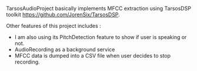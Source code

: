 TarsosAudioProject basically implements MFCC extraction using TarsosDSP toolkit https://github.com/JorenSix/TarsosDSP. 

Other features of this project includes :

* I am also using its PitchDetection feature to show if user is speaking or not. 
* AudioRecording as a background service
* MFCC data is dumped into a CSV file when user decides to stop recording.
